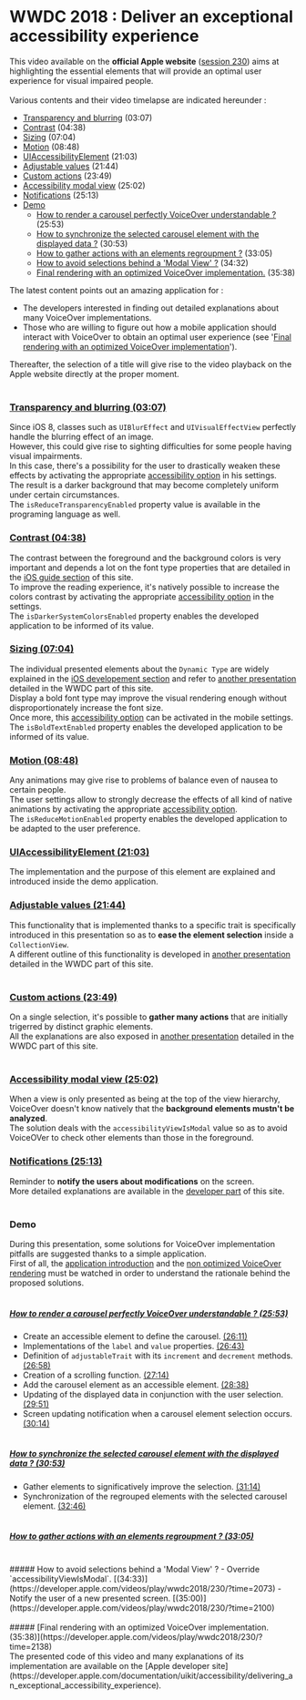 # WWDC 2018 : Deliver an exceptional accessibility experience

<script>$(document).ready(function () {
    setBreadcrumb([{"label":"Developer guide", "url": "./dev-mobile.html"},
                   {"label":"iOS WWDC", "url": "./dev-ios-wwdc.html"},
                   {"label":"2018 - Deliver an exceptional accessibility experience"}
	]);
    addSubMenu([
        {"label":"Android guide","url":"dev-android.html"}, 
        {"label":"iOS guide","url":"dev-mobile.html"},
        {"label":"iOS WWDC","url":"dev-ios-wwdc.html"}
    ]);
});</script>

<span data-menuitem="dev-mobile"></span>

This video available on the **official Apple website** ([session 230](https://developer.apple.com/videos/play/wwdc2018/230/)) aims at highlighting the essential elements that will provide an optimal user experience for visual impaired people.
</br><img style="max-width: 700px; height: auto;" alt="" src="./images/iOSdev/wwdc18-230.png" />
</br></br>Various contents and their video timelapse are indicated hereunder :

- [Transparency and blurring](#TransparencyAndBlurring) (03:07)
- [Contrast](#Contrast) (04:38)
- [Sizing](#Sizing) (07:04)
- [Motion](#Motion) (08:48)
- [UIAccessibilityElement](#UIAccessibilityElement) (21:03)
- [Adjustable values](#AdjustableValues) (21:44)
- [Custom actions](#CustomActions) (23:49)
- [Accessibility modal view](#accessibilityViewIsModal) (25:02)
- [Notifications](#Notifications) (25:13)
- [Demo](#Demo)
    - [How to render a carousel perfectly VoiceOver understandable ?](#DemoSetCarousel) (25:53)
    - [How to synchronize the selected carousel element with the displayed data ?](#DemoUpdateData) (30:53)
    - [How to gather actions with an elements regroupment ?](#DemoCustomActions) (33:05)
    - [How to avoid selections behind a 'Modal View' ?](#DemoModalView) (34:32)
    - [Final rendering with an optimized VoiceOver implementation.](#DemoExceptionalVoiceOverExperience) (35:38)

The latest content points out an amazing application for :

- The developers interested in finding out detailed explanations about many VoiceOver implementations.
- Those who are willing to figure out how a mobile application should interact with VoiceOver to obtain an optimal user experience (see '[Final rendering with an optimized VoiceOver implementation](#DemoExceptionalVoiceOverExperience)').

Thereafter, the selection of a title will give rise to the video playback on the Apple website directly at the proper moment.
</br></br>
<a name="TransparencyAndBlurring"></a>
### [Transparency and blurring (03:07)](https://developer.apple.com/videos/play/wwdc2018/230/?time=187)
Since iOS 8, classes such as `UIBlurEffect` and `UIVisualEffectView` perfectly handle the blurring effect of an image.
</br>However, this could give rise to sighting difficulties for some people having visual impairments.
</br>In this case, there's a possibility for the user to drastically weaken these effects by activating the appropriate [accessibility option](./criteria-ios.html#accessibility-options) in his settings.
</br><img style="max-width: 950px; height: auto;" alt="" src="./images/iOSdev/wwdc18-230-TransparencyAndBlurring_1.png" />
</br>The result is a darker background that may become completely uniform under certain circumstances.
</br><img style="max-width: 700px; height: auto;" alt="" src="./images/iOSdev/wwdc18-230-TransparencyAndBlurring_2.png" />
</br>The `isReduceTransparencyEnabled` property value is available in the programing language as well.
</br><img style="max-width: 650px; height: auto;" alt="" src="./images/iOSdev/wwdc18-230-TransparencyAndBlurring_3.png" />

<a name="Contrast"></a>
### [Contrast (04:38)](https://developer.apple.com/videos/play/wwdc2018/230/?time=278)
The contrast between the foreground and the background colors is very important and depends a lot on the font type properties that are detailed in the [iOS guide section](./criteria-ios.html#colours) of this site.
</br>To improve the reading experience, it's natively possible to increase the colors contrast by activating the appropriate [accessibility option](./criteria-ios.html#accessibility-options) in the settings.
</br><img style="max-width: 600px; height: auto;" alt="" src="./images/iOSdev/wwdc18-230-Contrast_1.png" />
</br>The `isDarkerSystemColorsEnabled` property enables the developed application to be informed of its value.
</br><img style="max-width: 650px; height: auto;" alt="" src="./images/iOSdev/wwdc18-230-Contrast_2.png" />

<a name="Sizing"></a>
### [Sizing (07:04)](https://developer.apple.com/videos/play/wwdc2018/230/?time=424)
The individual presented elements about the `Dynamic Type` are widely explained in the [iOS developement section](./dev-ios.html#text-size) and refer to [another presentation](./dev-ios-wwdc-17245.html) detailed in the WWDC part of this site.
</br>Display a bold font type may improve the visual rendering enough without disproportionately increase the font size.
</br>Once more, this [accessibility option](./criteria-ios.html#accessibility-options) can be activated in the mobile settings.
</br><img style="max-width: 600px; height: auto;" alt="" src="./images/iOSdev/wwdc18-230-Sizing_1.png" />
</br>The `isBoldTextEnabled` property enables the developed application to be informed of its value.
</br><img style="max-width: 600px; height: auto;" alt="" src="./images/iOSdev/wwdc18-230-Sizing_2.png" />

<a name="Motion"></a>
### [Motion (08:48)](https://developer.apple.com/videos/play/wwdc2018/230/?time=528)
Any animations may give rise to problems of balance even of nausea to certain people.
</br>The user settings allow to strongly decrease the effects of all kind of native animations by activating the appropriate [accessibility option](./criteria-ios.html#accessibility-options).
</br><img style="max-width: 950px; height: auto;" alt="" src="./images/iOSdev/wwdc18-230-Motion_1.png" />
</br>The `isReduceMotionEnabled` property enables the developed application to be adapted to the user preference.
</br><img style="max-width: 600px; height: auto;" alt="" src="./images/iOSdev/wwdc18-230-Motion_2.png" />

<a name="UIAccessibilityElement"></a>
### [UIAccessibilityElement (21:03)](https://developer.apple.com/videos/play/wwdc2018/230/?time=1263)
The implementation and the purpose of this element are explained and introduced inside the demo application.
</br><img style="max-width: 550px; height: auto;" alt="" src="./images/iOSdev/wwdc18-230-UIAccessibilityElement.png" />

<a name="AdjustableValues"></a>
### [Adjustable values (21:44)](https://developer.apple.com/videos/play/wwdc2018/230/?time=1304)
This functionality that is implemented thanks to a specific trait is specifically introduced in this presentation so as to **ease the element selection** inside a `CollectionView`.
</br><img style="max-width: 550px; height: auto;" alt="" src="./images/iOSdev/wwdc18-230-AdjustableValues.png" />
</br>A different outline of this functionality is developed in [another presentation](./dev-ios-wwdc-17215.html#AdjustableValues) detailed in the WWDC part of this site.
</br></br>
<a name="CustomActions"></a>
### [Custom actions (23:49)](https://developer.apple.com/videos/play/wwdc2018/230/?time=1429)
On a single selection, it's possible to **gather many actions** that are initially trigerred by distinct graphic elements.
</br><img style="max-width: 700px; height: auto;" alt="" src="./images/iOSdev/wwdc18-230-CustomActions.png" />
</br>All the explanations are also exposed in [another presentation](./dev-ios-wwdc-17215.html#CustomActions) detailed in the WWDC part of this site.
</br></br>
<a name="accessibilityViewIsModal"></a>
### [Accessibility modal view (25:02)](https://developer.apple.com/videos/play/wwdc2018/230/?time=1502)
When a view is only presented as being at the top of the view hierarchy, VoiceOver doesn't know natively that the **background elements mustn't be analyzed**.
</br>The solution deals with the `accessibilityViewIsModal` value so as to avoid VoiceOVer to check other elements than those in the foreground.
</br><img style="max-width: 450px; height: auto;" alt="" src="./images/iOSdev/wwdc18-230-ModalView.png" />

<a name="Notifications"></a>
### [Notifications (25:13)](https://developer.apple.com/videos/play/wwdc2018/230/?time=1513)
Reminder to **notify the users about modifications** on the screen.
</br><img style="max-width: 800px; height: auto;" alt="" src="./images/iOSdev/wwdc18-230-Notifications.png" />
</br>More detailed explanations are available in the [developer part](./dev-ios.html#notify-a-content-change) of this site.
</br></br>
<a name="Demo"></a>
### Demo
During this presentation, some solutions for VoiceOver implementation pitfalls are suggested thanks to a simple application.
</br>First of all, the [application introduction](https://developer.apple.com/videos/play/wwdc2018/230/?time=938) and the [non optimized VoiceOver rendering](https://developer.apple.com/videos/play/wwdc2018/230/?time=1022) must be watched in order to understand the rationale behind the proposed solutions.
</br></br>
<a name="DemoSetCarousel"></a>
##### [How to render a carousel perfectly VoiceOver understandable ? (25:53)](https://developer.apple.com/videos/play/wwdc2018/230/?time=1553)
- Create an accessible element to define the carousel. [(26:11)](https://developer.apple.com/videos/play/wwdc2018/230/?time=1571)
- Implementations of the `label` and `value` properties. [(26:43)](https://developer.apple.com/videos/play/wwdc2018/230/?time=1603)
- Definition of `adjustableTrait` with its `increment` and `decrement` methods. [(26:58)](https://developer.apple.com/videos/play/wwdc2018/230/?time=1618)
- Creation of a scrolling function. [(27:14)](https://developer.apple.com/videos/play/wwdc2018/230/?time=1634)
- Add the carousel element as an accessible element. [(28:38)](https://developer.apple.com/videos/play/wwdc2018/230/?time=1718)
- Updating of the displayed data in conjunction with the user selection. [(29:51)](https://developer.apple.com/videos/play/wwdc2018/230/?time=1791)
- Screen updating notification when a carousel element selection occurs. [(30:14)](https://developer.apple.com/videos/play/wwdc2018/230/?time=1814)
</br></br>
<a name="DemoUpdateData"></a>
##### [How to synchronize the selected carousel element with the displayed data ? (30:53)](https://developer.apple.com/videos/play/wwdc2018/230/?time=1853)
- Gather elements to significatively improve the selection. [(31:14)](https://developer.apple.com/videos/play/wwdc2018/230/?time=1874)
- Synchronization of the regrouped elements with the selected carousel element. [(32:46)](https://developer.apple.com/videos/play/wwdc2018/230/?time=1966)
</br></br>
<a name="DemoCustomActions"></a>
##### [How to gather actions with an elements regroupment ? (33:05)](https://developer.apple.com/videos/play/wwdc2018/230/?time=1985)
</br>
<a name="DemoModalView"></a>
##### How to avoid selections behind a 'Modal View' ?
- Override `accessibilityViewIsModal`. [(34:33)](https://developer.apple.com/videos/play/wwdc2018/230/?time=2073)
- Notify the user of a new presented screen. [(35:00)](https://developer.apple.com/videos/play/wwdc2018/230/?time=2100)
</br></br>
<a name="DemoExceptionalVoiceOverExperience"></a>
##### [Final rendering with an optimized VoiceOver implementation. (35:38)](https://developer.apple.com/videos/play/wwdc2018/230/?time=2138)

</br>
The presented code of this video and many explanations of its implementation are available on the [Apple developer site](https://developer.apple.com/documentation/uikit/accessibility/delivering_an_exceptional_accessibility_experience).

<!--  This file is part of a11y-guidelines | Our vision of mobile & web accessibility guidelines and best practices, with valid/invalid examples.
 Copyright (C) 2016  Orange SA
 See the Creative Commons Legal Code Attribution-ShareAlike 3.0 Unported License for more details (LICENSE file). -->